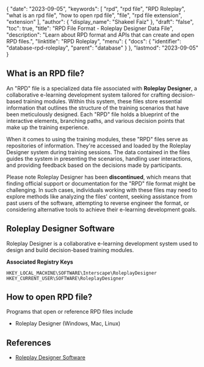 {
  "date": "2023-09-05",
  "keywords": [
    "rpd",
    "rpd file",
    "RPD Roleplay",
    "what is an rpd file",
    "how to open rpd file",
    "file",
    "rpd file extension",
    "extension"
  ],
  "author": {
    "display_name": "Shakeel Faiz"
  },
  "draft": "false",
  "toc": true,
  "title": "RPD File Format - Roleplay Designer Data File",
  "description": "Learn about RPD format and APIs that can create and open RPD files.",
  "linktitle": "RPD Roleplay",
  "menu": {
    "docs": {
      "identifier": "database-rpd-roleplay",
      "parent": "database"
    }
  },
  "lastmod": "2023-09-05"
}

## What is an RPD file?

An "RPD" file is a specialized data file associated with **Roleplay Designer**, a collaborative e-learning development system tailored for crafting decision-based training modules. Within this system, these files store essential information that outlines the structure of the training scenarios that have been meticulously designed. Each "RPD" file holds a blueprint of the interactive elements, branching paths, and various decision points that make up the training experience.

When it comes to using the training modules, these "RPD" files serve as repositories of information. They're accessed and loaded by the Roleplay Designer system during training sessions. The data contained in the files guides the system in presenting the scenarios, handling user interactions, and providing feedback based on the decisions made by participants.

Please note Roleplay Designer has been **discontinued**, which means that finding official support or documentation for the "RPD" file format might be challenging. In such cases, individuals working with these files may need to explore methods like analyzing the files' content, seeking assistance from past users of the software, attempting to reverse engineer the format, or considering alternative tools to achieve their e-learning development goals. 

## Roleplay Designer Software

Roleplay Designer is a collaborative e-learning development system used to design and build decision-based training modules.

**Associated Registry Keys**
```
HKEY_LOCAL_MACHINE\SOFTWARE\Interscape\RoleplayDesigner
HKEY_CURRENT_USER\SOFTWARE\RoleplayDesigner
```

## How to open RPD file?

Programs that open or reference RPD files include

- Roleplay Designer (Windows, Mac, Linux)

## References

* [Roleplay Designer Software](#roleplay-designer-software)
